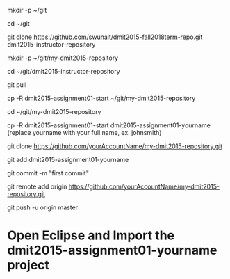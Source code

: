 mkdir -p ~/git

cd ~/git

git clone https://github.com/swunait/dmit2015-fall2018term-repo.git dmit2015-instructor-repository

mkdir -p ~/git/my-dmit2015-repository

cd ~/git/dmit2015-instructor-repository

git pull

cp -R dmit2015-assignment01-start ~/git/my-dmit2015-repository

cd ~/git/my-dmit2015-repository

cp -R dmit2015-assignment01-start dmit2015-assignment01-yourname (replace yourname with your full name, ex. johnsmith)

git clone https://github.com/yourAccountName/my-dmit2015-repository.git

git add dmit2015-assignment01-yourname

git commit -m "first commit"

git remote add origin https://github.com/yourAccountName/my-dmit2015-repository.git

git push -u origin master

# Open Eclipse and Import the dmit2015-assignment01-yourname project
